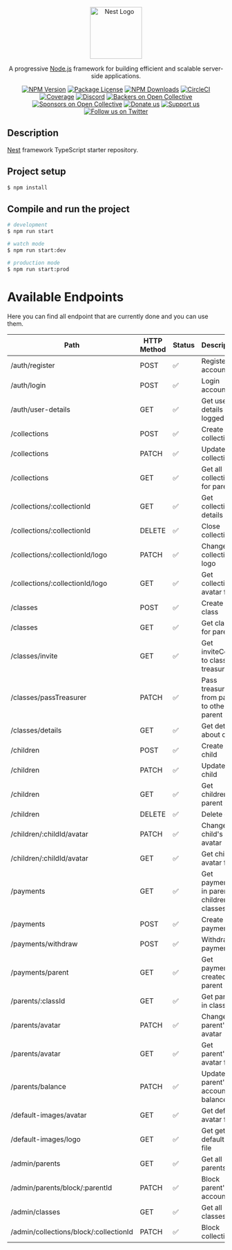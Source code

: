 <p align="center">
  <a href="http://nestjs.com/" target="blank"><img src="https://nestjs.com/img/logo-small.svg" width="120" alt="Nest Logo" /></a>
</p>

[circleci-image]: https://img.shields.io/circleci/build/github/nestjs/nest/master?token=abc123def456
[circleci-url]: https://circleci.com/gh/nestjs/nest

  <p align="center">A progressive <a href="http://nodejs.org" target="_blank">Node.js</a> framework for building efficient and scalable server-side applications.</p>
    <p align="center">
<a href="https://www.npmjs.com/~nestjscore" target="_blank"><img src="https://img.shields.io/npm/v/@nestjs/core.svg" alt="NPM Version" /></a>
<a href="https://www.npmjs.com/~nestjscore" target="_blank"><img src="https://img.shields.io/npm/l/@nestjs/core.svg" alt="Package License" /></a>
<a href="https://www.npmjs.com/~nestjscore" target="_blank"><img src="https://img.shields.io/npm/dm/@nestjs/common.svg" alt="NPM Downloads" /></a>
<a href="https://circleci.com/gh/nestjs/nest" target="_blank"><img src="https://img.shields.io/circleci/build/github/nestjs/nest/master" alt="CircleCI" /></a>
<a href="https://coveralls.io/github/nestjs/nest?branch=master" target="_blank"><img src="https://coveralls.io/repos/github/nestjs/nest/badge.svg?branch=master#9" alt="Coverage" /></a>
<a href="https://discord.gg/G7Qnnhy" target="_blank"><img src="https://img.shields.io/badge/discord-online-brightgreen.svg" alt="Discord"/></a>
<a href="https://opencollective.com/nest#backer" target="_blank"><img src="https://opencollective.com/nest/backers/badge.svg" alt="Backers on Open Collective" /></a>
<a href="https://opencollective.com/nest#sponsor" target="_blank"><img src="https://opencollective.com/nest/sponsors/badge.svg" alt="Sponsors on Open Collective" /></a>
  <a href="https://paypal.me/kamilmysliwiec" target="_blank"><img src="https://img.shields.io/badge/Donate-PayPal-ff3f59.svg" alt="Donate us"/></a>
    <a href="https://opencollective.com/nest#sponsor"  target="_blank"><img src="https://img.shields.io/badge/Support%20us-Open%20Collective-41B883.svg" alt="Support us"></a>
  <a href="https://twitter.com/nestframework" target="_blank"><img src="https://img.shields.io/twitter/follow/nestframework.svg?style=social&label=Follow" alt="Follow us on Twitter"></a>
</p>
  <!--[![Backers on Open Collective](https://opencollective.com/nest/backers/badge.svg)](https://opencollective.com/nest#backer)
  [![Sponsors on Open Collective](https://opencollective.com/nest/sponsors/badge.svg)](https://opencollective.com/nest#sponsor)-->

## Description

[Nest](https://github.com/nestjs/nest) framework TypeScript starter repository.

## Project setup

```bash
$ npm install
```

## Compile and run the project

```bash
# development
$ npm run start

# watch mode
$ npm run start:dev

# production mode
$ npm run start:prod
```

# Available Endpoints

Here you can find all endpoint that are currently done and you can use them.

| Path                                   | HTTP Method | Status | Description                                |
| --------------------------             | ----------- | ------ | ------------------------------------------ |
| /auth/register                         | POST        | ✅     | Register account                           |
| /auth/login                            | POST        | ✅     | Login account                              |
| /auth/user-details                     | GET         | ✅     | Get user details of logged user            |
| /collections                           | POST        | ✅     | Create collection                          |
| /collections                           | PATCH       | ✅     | Update collection                          |
| /collections                           | GET         | ✅     | Get all collections for parent             |
| /collections/:collectionId             | GET         | ✅     | Get collection details                     |
| /collections/:collectionId             | DELETE      | ✅     | Close collection                           |
| /collections/:collectionId/logo        | PATCH       | ✅     | Change collection's logo                   |
| /collections/:collectionId/logo        | GET         | ✅     | Get collection's avatar file               |
| /classes                               | POST        | ✅     | Create class                               |
| /classes                               | GET         | ✅     | Get classes for parent                     |
| /classes/invite                        | GET         | ✅     | Get inviteCode to class by treasurerId     |
| /classes/passTreasurer                 | PATCH       | ✅     | Pass treasurer from parent to other parent |
| /classes/details                       | GET         | ✅     | Get details about class                    |
| /children                              | POST        | ✅     | Create child                               |
| /children                              | PATCH       | ✅     | Update child                               |
| /children                              | GET         | ✅     | Get children for parent                    |
| /children                              | DELETE      | ✅     | Delete child                               |
| /children/:childId/avatar              | PATCH       | ✅     | Change child's avatar                      |
| /children/:childId/avatar              | GET         | ✅     | Get child's avatar file                    |
| /payments                              | GET         | ✅     | Get payments in parent's children classes  |
| /payments                              | POST        | ✅     | Create payment                             |
| /payments/withdraw                     | POST        | ✅     | Withdraw payment                           |
| /payments/parent                       | GET         | ✅     | Get payments created by parent             |
| /parents/:classId                      | GET         | ✅     | Get parents in class                       |
| /parents/avatar                        | PATCH       | ✅     | Change parent's avatar                     |
| /parents/avatar                        | GET         | ✅     | Get parent's avatar file                   |
| /parents/balance                       | PATCH       | ✅     | Update parent's account balance            |
| /default-images/avatar                 | GET         | ✅     | Get default avatar file                    |
| /default-images/logo                   | GET         | ✅     | Get get default logo file                  |
| /admin/parents                         | GET         | ✅     | Get all parents                            |
| /admin/parents/block/:parentId         | PATCH       | ✅     | Block parent's account                     |
| /admin/classes                         | GET         | ✅     | Get all classes                            |
| /admin/collections/block/:collectionId | PATCH       | ✅     | Block collection                           |
